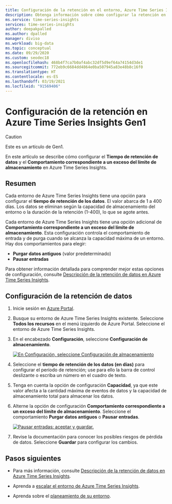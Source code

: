 ```yaml
---
title: Configuración de la retención en el entorno, Azure Time Series Insights | Microsoft Docs
description: Obtenga información sobre cómo configurar la retención en el entorno de Azure Time Series Insights.
ms.service: time-series-insights
services: time-series-insights
author: deepakpalled
ms.author: dpalled
manager: diviso
ms.workload: big-data
ms.topic: conceptual
ms.date: 09/29/2020
ms.custom: seodec18
ms.openlocfilehash: 468b4f7ca7b0af4abc32df5d9ef64a74154d3de1
ms.sourcegitcommit: 772eb9c6684dd4864e0ba507945a83e48b8c16f0
ms.translationtype: HT
ms.contentlocale: es-ES
ms.lasthandoff: 03/19/2021
ms.locfileid: "91569406"
---
```

# <a name="configuring-retention-in-azure-time-series-insights-gen1"></a>Configuración de la retención en Azure Time Series Insights Gen1

> [!CAUTION]
> Este es un artículo de Gen1.

En este artículo se describe cómo configurar el **Tiempo de retención de datos** y el **Comportamiento correspondiente a un exceso del límite de almacenamiento** en Azure Time Series Insights.

## <a name="summary"></a>Resumen

Cada entorno de Azure Time Series Insights tiene una opción para configurar el **tiempo de retención de los datos**. El valor abarca de 1 a 400 días. Los datos se eliminan según la capacidad de almacenamiento del entorno o la duración de la retención (1-400), lo que se agote antes.

Cada entorno de Azure Time Series Insights tiene una opción adicional de **Comportamiento correspondiente a un exceso del límite de almacenamiento**. Esta configuración controla el comportamiento de entrada y de purga cuando se alcanza la capacidad máxima de un entorno. Hay dos comportamientos para elegir:

- **Purgar datos antiguos** (valor predeterminado)
- **Pausar entradas**

Para obtener información detallada para comprender mejor estas opciones de configuración, consulte [Descripción de la retención de datos en Azure Time Series Insights](time-series-insights-concepts-retention.md).  

## <a name="configure-data-retention"></a>Configuración de la retención de datos

1. Inicie sesión en [Azure Portal](https://portal.azure.com).

1. Busque su entorno de Azure Time Series Insights existente. Seleccione **Todos los recursos** en el menú izquierdo de Azure Portal. Seleccione el entorno de Azure Time Series Insights.

1. En el encabezado **Configuración**, seleccione **Configuración de almacenamiento**.

    [![En Configuración, seleccione Configuración de almacenamiento](media/data-retention/configure-data-retention.png)](media/data-retention/configure-data-retention.png#lightbox)

1. Seleccione el **tiempo de retención de los datos (en días)** para configurar el período de retención; use para ello la barra de control deslizante o escriba un número en el cuadro de texto.

1. Tenga en cuenta la opción de configuración **Capacidad**, ya que este valor afecta a la cantidad máxima de eventos de datos y la capacidad de almacenamiento total para almacenar los datos.

1. Alterne la opción de configuración **Comportamiento correspondiente a un exceso del límite de almacenamiento**. Seleccione el comportamiento **Purgar datos antiguos** o **Pausar entradas**.

    [![Pausar entradas: aceptar y guardar.](media/data-retention/pause-ingress-accept-and-save.png)](media/data-retention/pause-ingress-accept-and-save.png#lightbox)

1. Revise la documentación para conocer los posibles riesgos de pérdida de datos. Seleccione **Guardar** para configurar los cambios.

## <a name="next-steps"></a>Pasos siguientes

- Para más información, consulte [Descripción de la retención de datos en Azure Time Series Insights](time-series-insights-concepts-retention.md).

- Aprenda a [escalar el entorno de Azure Time Series Insights](time-series-insights-how-to-scale-your-environment.md).

- Aprenda sobre el [planeamiento de su entorno](time-series-insights-environment-planning.md).

